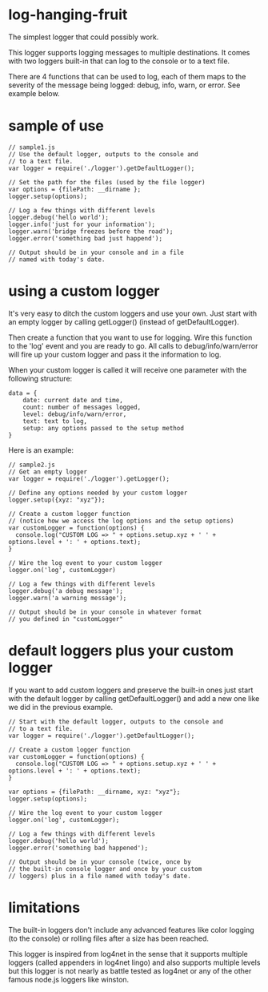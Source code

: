 log-hanging-fruit
=================

The simplest logger that could possibly work.

This logger supports logging messages to multiple destinations. It comes with two loggers built-in that can log to the console or to a text file.

There are 4 functions that can be used to log, each of them maps to the severity of the message being logged: debug, info, warn, or error. See example below.


sample of use
==========================

    // sample1.js
    // Use the default logger, outputs to the console and 
    // to a text file.
    var logger = require('./logger').getDefaultLogger();

    // Set the path for the files (used by the file logger)
    var options = {filePath: __dirname };
    logger.setup(options);

    // Log a few things with different levels
    logger.debug('hello world');
    logger.info('just for your information');
    logger.warn('bridge freezes before the road');
    logger.error('something bad just happend');

    // Output should be in your console and in a file 
    // named with today's date.

using a custom logger
=====================
It's very easy to ditch the custom loggers and use your own. Just start with an empty logger by calling getLogger() (instead of getDefaultLogger). 

Then create a function that you want to use for logging. Wire this function to the 'log' event and you are ready to go. All calls to debug/info/warn/error will fire up your custom logger and pass it the information to log.

When your custom logger is called it will receive one parameter with the following structure:  

    data = {
        date: current date and time,
        count: number of messages logged,
        level: debug/info/warn/error, 
        text: text to log,
        setup: any options passed to the setup method
    }

Here is an example:

    // sample2.js
    // Get an empty logger
    var logger = require('./logger').getLogger();

    // Define any options needed by your custom logger 
    logger.setup({xyz: "xyz"});

    // Create a custom logger function
    // (notice how we access the log options and the setup options)
    var customLogger = function(options) {
      console.log("CUSTOM LOG => " + options.setup.xyz + ' ' + options.level + ': ' + options.text);
    } 

    // Wire the log event to your custom logger
    logger.on('log', customLogger)

    // Log a few things with different levels
    logger.debug('a debug message');
    logger.warn('a warning message');

    // Output should be in your console in whatever format
    // you defined in "customLogger"

default loggers plus your custom logger
=================================================
If you want to add custom loggers and preserve the built-in ones
just start with the default logger by calling getDefaultLogger()
and add a new one like we did in the previous example.

    // Start with the default logger, outputs to the console and 
    // to a text file.
    var logger = require('./logger').getDefaultLogger();

    // Create a custom logger function
    var customLogger = function(options) {
      console.log("CUSTOM LOG => " + options.setup.xyz + ' ' + options.level + ': ' + options.text);
    } 

    var options = {filePath: __dirname, xyz: "xyz"};
    logger.setup(options);

    // Wire the log event to your custom logger
    logger.on('log', customLogger);

    // Log a few things with different levels
    logger.debug('hello world');
    logger.error('something bad happened');

    // Output should be in your console (twice, once by 
    // the built-in console logger and once by your custom
    // loggers) plus in a file named with today's date.



limitations
===========
The built-in loggers don't include any advanced features like color logging (to the console) or rolling files after a size has been reached. 

This logger is inspired from log4net in the sense that it supports multiple loggers (called appenders in log4net lingo) and also supports multiple levels but this logger is not nearly as battle tested as log4net or any of the other famous node.js loggers like winston.



